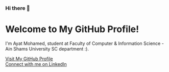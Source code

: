 ### Hi there 👋
<!DOCTYPE html>
<html lang="en">
<head>
    <meta charset="UTF-8">
    <meta name="viewport" content="width=device-width, initial-scale=1.0">
  
</head>
<body>
    <div class="container">
        <h1>Welcome to My GitHub Profile!</h1>
        <p>I'm Ayat Mohamed, student at Faculty of Computer & Information Science - Ain Shams University SC department :).</p>
        <div class="github-link">
            <a href="https://github.com/Ayat6102Mohamed">Visit My GitHub Profile</a>
        </div>
        <div class="linkedin-link">
            <a href="(https://www.linkedin.com/in/ayat-mohamed-525943303)">Connect with me on LinkedIn</a>
        </div>
    </div>
</body>
</html>

<!--
**Ayat6102Mohamed/Ayat6102Mohamed** is a ✨ _special_ ✨ repository because its `README.md` (this file) appears on your GitHub profile.

Here are some ideas to get you started:

- 🔭 I’m currently working on ...
- 🌱 I’m currently learning ...
- 👯 I’m looking to collaborate on ...
- 🤔 I’m looking for help with ...
- 💬 Ask me about ...
- 📫 How to reach me: ...
- 😄 Pronouns: ...
- ⚡ Fun fact: ...
-->
